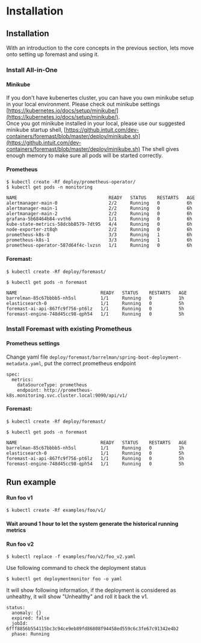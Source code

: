 # Installation



## Installation

With an introduction to the core concepts in the previous section, lets move onto setting up foremast and using it.

### Install All-in-One

#### Minikube

If you don't have kubenertes cluster, you can have you own minikube setup in your local environment. Please check out minikube settings [https://kubernetes.io/docs/setup/minikube/](https://kubernetes.io/docs/setup/minikube/).  
Once you got minikube installed in your local, please use our suggested minikube startup shell, [https://github.intuit.com/dev-containers/foremast/blob/master/deploy/minikube.sh](https://github.intuit.com/dev-containers/foremast/blob/master/deploy/minikube.sh) The shell gives enough memory to make sure all pods will be started correctly.

#### Prometheus

```text
$ kubectl create -Rf deploy/prometheus-operator/
$ kubectl get pods -n monitoring

NAME                                  READY   STATUS    RESTARTS   AGE
alertmanager-main-0                   2/2     Running   0          6h
alertmanager-main-1                   2/2     Running   0          6h
alertmanager-main-2                   2/2     Running   0          6h
grafana-5b68464b84-vvth6              1/1     Running   0          6h
kube-state-metrics-58dcbb8579-7dt95   4/4     Running   0          6h
node-exporter-zt8qh                   2/2     Running   0          6h
prometheus-k8s-0                      3/3     Running   1          6h
prometheus-k8s-1                      3/3     Running   1          6h
prometheus-operator-587d64f4c-lvzsn   1/1     Running   0          6h
```

#### Foremast:

```text
$ kubectl create -Rf deploy/foremast/

$ kubectl get pods -n foremast

NAME                               READY   STATUS    RESTARTS   AGE
barrelman-85c67bbbb5-nh5sl         1/1     Running   0          1h
elasticsearch-0                    1/1     Running   0          5h
foremast-ai-api-867fc9f756-pt6lz   1/1     Running   0          5h
foremast-engine-748d45cc98-qph54   1/1     Running   0          5h
```

### Install Foremast with existing Prometheus

#### Prometheus settings

Change yaml file `deploy/foremast/barrelman/spring-boot-deployment-metadata.yaml`, put the correct prometheus endpoint

```text
spec:
  metrics:
    dataSourceType: prometheus
    endpoint: http://prometheus-k8s.monitoring.svc.cluster.local:9090/api/v1/
```

#### Foremast:

```text
$ kubectl create -Rf deploy/foremast/

$ kubectl get pods -n foremast

NAME                               READY   STATUS    RESTARTS   AGE
barrelman-85c67bbbb5-nh5sl         1/1     Running   0          1h
elasticsearch-0                    1/1     Running   0          5h
foremast-ai-api-867fc9f756-pt6lz   1/1     Running   0          5h
foremast-engine-748d45cc98-qph54   1/1     Running   0          5h
```

## Run example

#### Run foo v1

```text
$ kubectl create -Rf examples/foo/v1/
```

#### Wait around 1 hour to let the system generate the historical running metrics

#### Run foo v2

```text
$ kubectl replace -f examples/foo/v2/foo_v2.yaml
```

Use following command to check the deployment status

```text
$ kubectl get deploymentmonitor foo -o yaml
```

It will show following information, if the deployment is considered as unhealthy, it will show "Unhealthy" and roll it back the v1.

```text
status:
  anomaly: {}
  expired: false
  jobId: 6fff8856b554115bc3c94ce9eb89fd86808f94458ed559c6c3fe67c91342e4b2
  phase: Running
```

